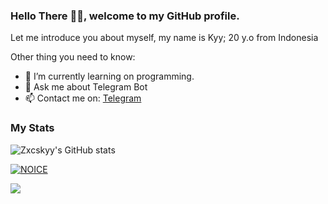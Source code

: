 ### Hello There 👋🏻, welcome to my GitHub profile.

Let me introduce you about myself, my name is Kyy; 20 y.o from Indonesia

Other thing you need to know:

- 🌱 I’m currently learning on programming.
- 💬 Ask me about Telegram Bot
- 📫 Contact me on: [Telegram](https://t.me/dlwrml)

### My Stats
![Zxcskyy's GitHub stats](https://github-readme-stats.vercel.app/api?username=zxcskyy&show_icons=true&theme=radical)

[![NOICE](https://github-readme-stats.vercel.app/api/top-langs/?username=zxcskyy&layout=compact&theme=midnight-purple&hide=Css)](https://github.com/levina-lab)

![](https://visitor-badge.laobi.icu/badge?page_id=zxcskyy)
